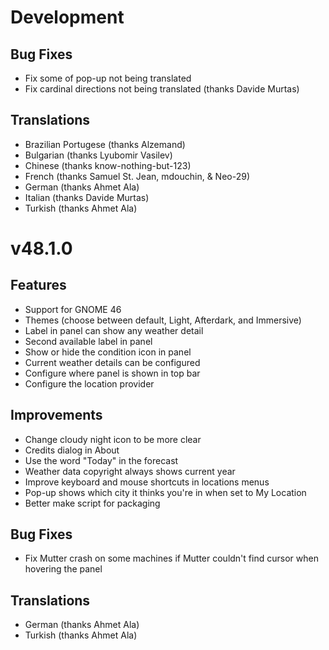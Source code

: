 
# Development

## Bug Fixes

- Fix some of pop-up not being translated
- Fix cardinal directions not being translated (thanks Davide Murtas)

## Translations

- Brazilian Portugese (thanks Alzemand)
- Bulgarian (thanks Lyubomir Vasilev)
- Chinese (thanks know-nothing-but-123)
- French (thanks Samuel St. Jean, mdouchin, & Neo-29)
- German (thanks Ahmet Ala)
- Italian (thanks Davide Murtas)
- Turkish (thanks Ahmet Ala)

# v48.1.0

## Features

- Support for GNOME 46
- Themes (choose between default, Light, Afterdark, and Immersive)
- Label in panel can show any weather detail
- Second available label in panel
- Show or hide the condition icon in panel
- Current weather details can be configured
- Configure where panel is shown in top bar
- Configure the location provider

## Improvements

- Change cloudy night icon to be more clear
- Credits dialog in About
- Use the word "Today" in the forecast
- Weather data copyright always shows current year
- Improve keyboard and mouse shortcuts in locations menus
- Pop-up shows which city it thinks you're in when set to My Location
- Better make script for packaging

## Bug Fixes

- Fix Mutter crash on some machines if Mutter couldn't find cursor when hovering the panel

## Translations

- German (thanks Ahmet Ala)
- Turkish (thanks Ahmet Ala)

